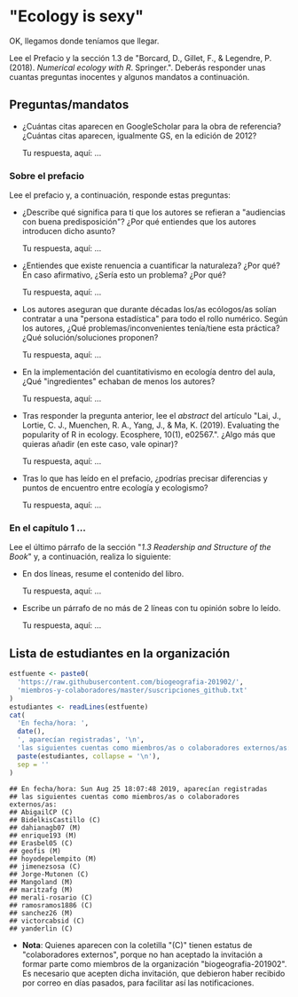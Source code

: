 
<!-- Este .md fue generado a partir del .Rmd homónimo. Edítese el .Rmd -->
"Ecology is sexy"
=================

OK, llegamos donde teníamos que llegar.

Lee el Prefacio y la sección 1.3 de "Borcard, D., Gillet, F., & Legendre, P. (2018). *Numerical ecology with R*. Springer.". Deberás responder unas cuantas preguntas inocentes y algunos mandatos a continuación.

Preguntas/mandatos
------------------

-   ¿Cuántas citas aparecen en GoogleScholar para la obra de referencia? ¿Cuántas citas aparecen, igualmente GS, en la edición de 2012?

    Tu respuesta, aquí: ...

### Sobre el prefacio

Lee el prefacio y, a continuación, responde estas preguntas:

-   ¿Describe qué significa para ti que los autores se refieran a "audiencias con buena predisposición"? ¿Por qué entiendes que los autores introducen dicho asunto?

    Tu respuesta, aquí: ...

-   ¿Entiendes que existe renuencia a cuantificar la naturaleza? ¿Por qué? En caso afirmativo, ¿Sería esto un problema? ¿Por qué?

    Tu respuesta, aquí: ...

-   Los autores aseguran que durante décadas los/as ecólogos/as solían contratar a una "persona estadística" para todo el rollo numérico. Según los autores, ¿Qué problemas/inconvenientes tenía/tiene esta práctica? ¿Qué solución/soluciones proponen?

    Tu respuesta, aquí: ...

-   En la implementación del cuantitativismo en ecología dentro del aula, ¿Qué "ingredientes" echaban de menos los autores?

    Tu respuesta, aquí: ...

-   Tras responder la pregunta anterior, lee el *abstract* del artículo "Lai, J., Lortie, C. J., Muenchen, R. A., Yang, J., & Ma, K. (2019). Evaluating the popularity of R in ecology. Ecosphere, 10(1), e02567.". ¿Algo más que quieras añadir (en este caso, vale opinar)?

    Tu respuesta, aquí: ...

-   Tras lo que has leído en el prefacio, ¿podrías precisar diferencias y puntos de encuentro entre ecología y ecologismo?

    Tu respuesta, aquí: ...

### En el capítulo 1 ...

Lee el último párrafo de la sección "*1.3 Readership and Structure of the Book*" y, a continuación, realiza lo siguiente:

-   En dos líneas, resume el contenido del libro.

    Tu respuesta, aquí: ...

-   Escribe un párrafo de no más de 2 líneas con tu opinión sobre lo leído.

    Tu respuesta, aquí: ...

Lista de estudiantes en la organización
---------------------------------------

``` r
estfuente <- paste0(
  'https://raw.githubusercontent.com/biogeografia-201902/',
  'miembros-y-colaboradores/master/suscripciones_github.txt'
)
estudiantes <- readLines(estfuente)
cat(
  'En fecha/hora: ',
  date(),
  ', aparecían registradas', '\n',
  'las siguientes cuentas como miembros/as o colaboradores externos/as: ', '\n',
  paste(estudiantes, collapse = '\n'),
  sep = ''
)
```

    ## En fecha/hora: Sun Aug 25 18:07:48 2019, aparecían registradas
    ## las siguientes cuentas como miembros/as o colaboradores externos/as: 
    ## AbigailCP (C)
    ## BidelkisCastillo (C)
    ## dahianagb07 (M)
    ## enrique193 (M)
    ## Erasbel05 (C)
    ## geofis (M)
    ## hoyodepelempito (M)
    ## jimenezsosa (C)
    ## Jorge-Mutonen (C)
    ## Mangoland (M)
    ## maritzafg (M)
    ## merali-rosario (C)
    ## ramosramos1886 (C)
    ## sanchez26 (M)
    ## victorcabsid (C)
    ## yanderlin (C)

-   **Nota**: Quienes aparecen con la coletilla "(C)" tienen estatus de "colaboradores externos", porque no han aceptado la invitación a formar parte como miembros de la organización "biogeografia-201902". Es necesario que acepten dicha invitación, que debieron haber recibido por correo en días pasados, para facilitar así las notificaciones.
